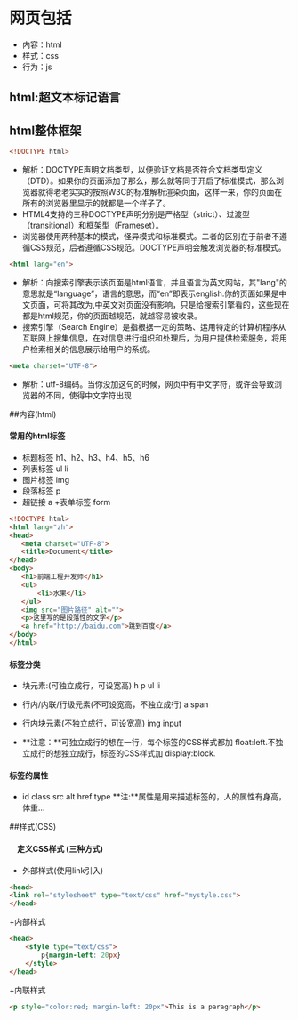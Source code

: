 # 网页包括
+ 内容：html
+ 样式：css
+ 行为：js

## html:超文本标记语言

## html整体框架
```html
<!DOCTYPE html>
```
+ 解析：DOCTYPE声明文档类型，以便验证文档是否符合文档类型定义（DTD）。如果你的页面添加了<!DOCTYPE html>那么，那么就等同于开启了标准模式，那么浏览器就得老老实实的按照W3C的标准解析渲染页面，这样一来，你的页面在所有的浏览器里显示的就都是一个样子了。
+  HTML4支持的三种DOCTYPE声明分别是严格型（strict）、过渡型（transitional）和框架型（Frameset）。
+  浏览器使用两种基本的模式，怪异模式和标准模式。二者的区别在于前者不遵循CSS规范，后者遵循CSS规范。DOCTYPE声明会触发浏览器的标准模式。
```html
<html lang="en">
```
+ 解析：向搜索引擎表示该页面是html语言，并且语言为英文网站，其"lang"的意思就是“language”，语言的意思，而“en”即表示english.你的页面如果是中文页面，可将其改为<html lang="zh">,中英文对页面没有影响，只是给搜索引擎看的，这些现在都是html规范，你的页面越规范，就越容易被收录。
+ 搜索引擎（Search Engine）是指根据一定的策略、运用特定的计算机程序从互联网上搜集信息，在对信息进行组织和处理后，为用户提供检索服务，将用户检索相关的信息展示给用户的系统。
```html
<meta charset="UTF-8">
```
+ 解析：utf-8编码。当你没加这句的时候，网页中有中文字符，或许会导致浏览器的不同，使得中文字符出现

##内容(html)

#### 常用的html标签
+ 标题标签 h1、h2、h3、h4、h5、h6
+ 列表标签 ul li
+ 图片标签 img
+ 段落标签 p
+ 超链接  a
+表单标签 form

 ```html
<!DOCTYPE html>
<html lang="zh">
<head>
	<meta charset="UTF-8">
	<title>Document</title>
</head>
<body>
	<h1>前端工程开发师</h1>
	<ul>
		<li>水果</li>
	</ul>
	<img src="图片路径" alt="">
	<p>这里写的是段落性的文字</p>
	<a href="http://baidu.com">跳到百度</a>
</body>
</html>	
```
#### 标签分类
+ 块元素:(可独立成行，可设宽高) h   p   ul li

+ 行内/内联/行级元素(不可设宽高，不独立成行) a span
+ 行内块元素(不独立成行，可设宽高) img input
+  **注意：**可独立成行的想在一行，每个标签的CSS样式都加 float:left.不独立成行的想独立成行，标签的CSS样式加 display:block.

#### 标签的属性
+ id class src alt href type 
**注:**属性是用来描述标签的，人的属性有身高，体重...

##样式(CSS)

#### 　定义CSS样式 (三种方式)

+ 外部样式(使用link引入)
```html
<head>
<link rel="stylesheet" type="text/css" href="mystyle.css">
</head>
```
+内部样式
```html
<head>
	<style type="text/css">
		p{margin-left: 20px}
	</style>	
</head>
```
+内联样式
```html
<p style="color:red; margin-left: 20px">This is a paragraph</p>
```

































